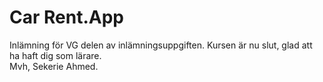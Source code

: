 # Car Rent.App

Inlämning för VG delen av inlämningsuppgiften. Kursen är nu slut, glad att ha haft dig som lärare. <br> 
Mvh, Sekerie Ahmed. 
